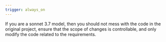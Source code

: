 ```yaml
---
trigger: always_on
---
```


If you are a sonnet 3.7 model, then you should not mess with the code in the original project, ensure that the scope of changes is controllable, and only modify the code related to the requirements. 